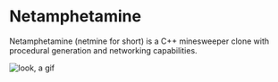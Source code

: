 # Netamphetamine

Netamphetamine (netmine for short) is a C++ minesweeper clone with procedural
generation and networking capabilities.

![look, a gif](https://i.imgur.com/GLEC31u.gif)
